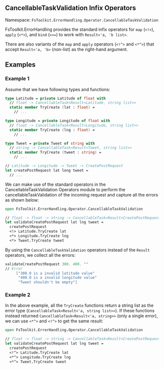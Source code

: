 ## CancellableTaskValidation Infix Operators

Namespace: `FsToolkit.ErrorHandling.Operator.CancellableTaskValidation`

FsToolkit.ErrorHandling provides the standard infix operators for `map` (`<!>`), `apply` (`<*>`), and `bind` (`>>=`) to work with `Result<'a, 'b list>`.

There are also variants of the `map` and `apply` operators  (`<!^>` and `<*^>`) that accept `Result<'a, 'b>` (non-list) as the right-hand argument.

## Examples

### Example 1

Assume that we have following types and functions:

```fsharp
type Latitude = private Latitude of float with
  // float -> CancellableTask<Result<Latitude, string list>>
  static member TryCreate (lat : float) =
    // ...

type Longitude = private Longitude of float with
  // float -> CancellableTask<Result<Longitude, string list>>
  static member TryCreate (lng : float) =
    // ...

type Tweet = private Tweet of string with
  // string -> CancellableTask<Result<Tweet, string list>>
  static member TryCreate (tweet : string) =
    // ...

// Latitude -> Longitude -> Tweet -> CreatePostRequest
let createPostRequest lat long tweet =
  // ...
```

We can make use of the standard operators in the CancellableTaskValidation Operators module to perform the cancellableTaskValidation of the incoming request and capture all the errors as shown below:

```fsharp
open FsToolkit.ErrorHandling.Operator.CancellableTaskValidation

// float -> float -> string -> CancellableTask<Result<CreatePostRequest, string list>>
let validateCreatePostRequest lat lng tweet = 
  createPostRequest
  <!> Latitude.TryCreate lat
  <*> Longitude.TryCreate lng
  <*> Tweet.TryCreate tweet
```

By using the `CancellableTaskValidation` operators instead of the `Result` operators, we collect all the errors:
```fsharp
validateCreatePostRequest 300. 400. ""
// Error
     ["300.0 is a invalid latitude value"
      "400.0 is a invalid longitude value"
      "Tweet shouldn't be empty"]
```

### Example 2

In the above example, all the `TryCreate` functions return a string list as the error type (`CancellableTask<Result<'a, string list>>`). If these functions instead returned `CancellableTask<Result<'a, string>>` (only a single error), we can use `<*^>` and `<!^>` to get the same result:


```fsharp
open FsToolkit.ErrorHandling.Operator.CancellableTaskValidation

// float -> float -> string -> CancellableTask<Result<CreatePostRequest, string list>>
let validateCreatePostRequest lat lng tweet = 
  createPostRequest
  <!^> Latitude.TryCreate lat
  <*^> Longitude.TryCreate lng
  <*^> Tweet.TryCreate tweet
```
